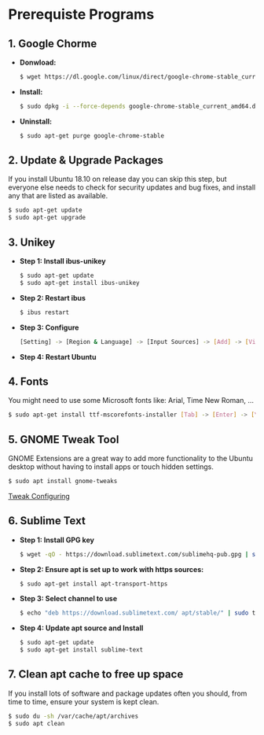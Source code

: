 #  Prerequiste Programs

## 1. Google Chorme
<ul>
<li><b>Donwload:</b></li>

```sh
$ wget https://dl.google.com/linux/direct/google-chrome-stable_current_amd64.deb
```

<li><b>Install:</b></li>
 
```sh
$ sudo dpkg -i --force-depends google-chrome-stable_current_amd64.deb
```

<li><b>Uninstall:</b></li>

```sh
$ sudo apt-get purge google-chrome-stable
```
</ul>

## 2. Update & Upgrade Packages
If you install Ubuntu 18.10 on release day you can skip this step, but everyone else needs to check for security updates and bug fixes, and install any that are listed as available.

```sh
$ sudo apt-get update
$ sudo apt-get upgrade
```

## 3. Unikey
<ul>
<li><b>Step 1: Install ibus-unikey</b></li>

```sh
$ sudo apt-get update
$ sudo apt-get install ibus-unikey
```
<li><b>Step 2: Restart ibus</b></li>

```sh
$ ibus restart
```

<li><b>Step 3: Configure</b></li>

```sh
[Setting] -> [Region & Language] -> [Input Sources] -> [Add] -> [Vietnamese] -> [Unikey]
```

<li><b>Step 4: Restart Ubuntu</b></li>
</ul>

## 4. Fonts
You might need to use some Microsoft fonts like: Arial, Time New Roman, ...
```sh
$ sudo apt-get install ttf-mscorefonts-installer [Tab] -> [Enter] -> [Yes]
```

## 5. GNOME Tweak Tool
GNOME Extensions are a great way to add more functionality to the Ubuntu desktop without having to install apps or touch hidden settings.

```sh
$ sudo apt install gnome-tweaks
```

[Tweak Configuring](https://itsfoss.com/gnome-tweak-tool/)

## 6. Sublime Text

<ul>
<li><b>Step 1: Install GPG key</b></li>

```sh
$ wget -qO - https://download.sublimetext.com/sublimehq-pub.gpg | sudo apt-key add -
```

<li><b>Step 2: Ensure apt is set up to work with https sources:</b></li>

```sh
$ sudo apt-get install apt-transport-https
```

<li><b>Step 3: Select channel to use</b></li>

```sh
$ echo "deb https://download.sublimetext.com/ apt/stable/" | sudo tee /etc/apt/sources.list.d/sublime-text.list
```

<li><b>Step 4: Update apt source and Install</b></li>

```sh
$ sudo apt-get update
$ sudo apt-get install sublime-text
```
</ul>

## 7. Clean apt cache to free up space
If you install lots of software and package updates often you should, from time to time, ensure your system is kept clean.

```sh
$ sudo du -sh /var/cache/apt/archives
$ sudo apt clean
```
